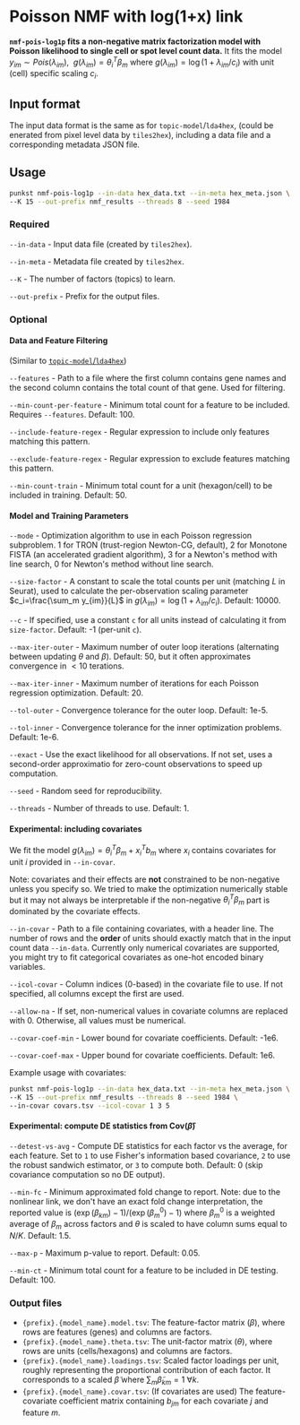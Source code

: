 # Poisson NMF with log(1+x) link

**`nmf-pois-log1p` fits a non-negative matrix factorization model with Poisson likelihood to single cell or spot level count data.** It fits the model $y_{im} \sim Pois(\lambda_{im}), \ \ g(\lambda_{im}) = \theta_i^T \beta_m$ where $g(\lambda_{im}) = \log(1+\lambda_{im}/c_i)$ with unit (cell) specific scaling $c_i$.

## Input format

The input data format is the same as for `topic-model`/`lda4hex`, (could be enerated from pixel level data by `tiles2hex`), including a data file and a corresponding metadata JSON file.

## Usage

```bash
punkst nmf-pois-log1p --in-data hex_data.txt --in-meta hex_meta.json \
--K 15 --out-prefix nmf_results --threads 8 --seed 1984
```

### Required

`--in-data` - Input data file (created by `tiles2hex`).

`--in-meta` - Metadata file created by `tiles2hex`.

`--K` - The number of factors (topics) to learn.

`--out-prefix` - Prefix for the output files.

### Optional

#### Data and Feature Filtering
(Similar to [`topic-model`/`lda4hex`](lda4hex.md))

`--features` - Path to a file where the first column contains gene names and the second column contains the total count of that gene. Used for filtering.

`--min-count-per-feature` - Minimum total count for a feature to be included. Requires `--features`. Default: 100.

`--include-feature-regex` - Regular expression to include only features matching this pattern.

`--exclude-feature-regex` - Regular expression to exclude features matching this pattern.

`--min-count-train` - Minimum total count for a unit (hexagon/cell) to be included in training. Default: 50.

#### Model and Training Parameters
`--mode` - Optimization algorithm to use in each Poisson regression subproblem. 1 for TRON (trust-region Newton-CG, default), 2 for Monotone FISTA (an accelerated gradient algorithm), 3 for a Newton's method with line search, 0 for Newton's method without line search.

`--size-factor` - A constant to scale the total counts per unit (matching $L$ in Seurat), used to calculate the per-observation scaling parameter $c_i=\frac{\sum_m y_{im}}{L}$ in $g(\lambda_{im}) = \log(1+\lambda_{im}/c_i)$. Default: 10000.

`--c` - If specified, use a constant `c` for all units instead of calculating it from `size-factor`. Default: -1 (per-unit `c`).

`--max-iter-outer` - Maximum number of outer loop iterations (alternating between updating $\theta$ and $\beta$). Default: 50, but it often approximates convergence in $\lt 10$ terations.

`--max-iter-inner` - Maximum number of iterations for each Poisson regression optimization. Default: 20.

`--tol-outer` - Convergence tolerance for the outer loop. Default: 1e-5.

`--tol-inner` - Convergence tolerance for the inner optimization problems. Default: 1e-6.

`--exact` - Use the exact likelihood for all observations. If not set, uses a second-order approximatio for zero-count observations to speed up computation.

`--seed` - Random seed for reproducibility.

`--threads` - Number of threads to use. Default: 1.

#### Experimental: including covariates

We fit the model $g(\lambda_{im}) = \theta_i^T \beta_m + x_i^T b_m$ where $x_i$ contains covariates for unit $i$ provided in `--in-covar`.

Note: covariates and their effects are **not** constrained to be non-negative unless you specify so. We tried to make the optimization numerically stable but it may not always be interpretable if the non-negative $\theta_i^T \beta_m$ part is dominated by the covariate effects.

`--in-covar` - Path to a file containing covariates, with a header line. The number of rows and the **order** of units should exactly match that in the input count data `--in-data`. Currently only numerical covariates are supported, you might try to fit categorical covariates as one-hot encoded binary variables.

`--icol-covar` - Column indices (0-based) in the covariate file to use. If not specified, all columns except the first are used.

`--allow-na` - If set, non-numerical values in covariate columns are replaced with 0. Otherwise, all values must be numerical.

`--covar-coef-min` - Lower bound for covariate coefficients. Default: -1e6.

`--covar-coef-max` - Upper bound for covariate coefficients. Default: 1e6.

Example usage with covariates:

```bash
punkst nmf-pois-log1p --in-data hex_data.txt --in-meta hex_meta.json \
--K 15 --out-prefix nmf_results --threads 8 --seed 1984 \
--in-covar covars.tsv --icol-covar 1 3 5
```

#### Experimental: compute DE statistics from Cov($\hat \beta$)
`--detest-vs-avg` - Compute DE statistics for each factor vs the average, for each feature. Set to `1` to use Fisher's information based covariance, `2` to use the robust sandwich estimator, or `3` to compute both. Default: 0 (skip covariance computation so no DE output).

`--min-fc` - Minimum approximated fold change to report. Note: due to the nonlinear link, we don't have an exact fold change interpretation, the reported value is $(\exp(\beta_{km})-1)/(\exp(\beta^0_{m})-1)$ where $\beta^0_m$ is a weighted average of $\beta_m$ across factors and $\theta$ is scaled to have column sums equal to $N/K$. Default: 1.5.

`--max-p` - Maximum p-value to report. Default: 0.05.

`--min-ct` - Minimum total count for a feature to be included in DE testing. Default: 100.

### Output files

- `{prefix}.{model_name}.model.tsv`: The feature-factor matrix ($\beta$), where rows are features (genes) and columns are factors.
- `{prefix}.{model_name}.theta.tsv`: The unit-factor matrix ($\theta$), where rows are units (cells/hexagons) and columns are factors.
- `{prefix}.{model_name}.loadings.tsv`: Scaled factor loadings per unit, roughly representing the proportional contribution of each factor. It corresponds to a scaled $\tilde \beta$ where $\sum_m \tilde \beta_{km} = 1 \ \forall k$.
- `{prefix}.{model_name}.covar.tsv`: (If covariates are used) The feature-covariate coefficient matrix containing $b_{jm}$ for each covariate $j$ and feature $m$.
